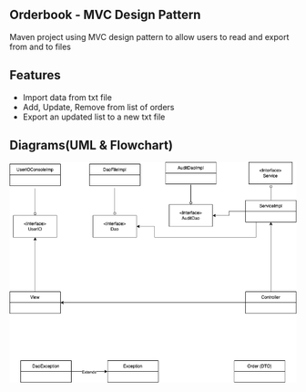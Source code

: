 ## Orderbook - MVC Design Pattern 
 Maven project using MVC design pattern to allow users to read and export from and to files


## Features
* Import data from txt file
* Add, Update, Remove from list of orders
* Export an updated list to a new txt file

## Diagrams(UML & Flowchart)
![a;t-text](https://github.com/lindaerin/orderbook-mvc/blob/main/Diagrams/UML%20Diagram.png)

